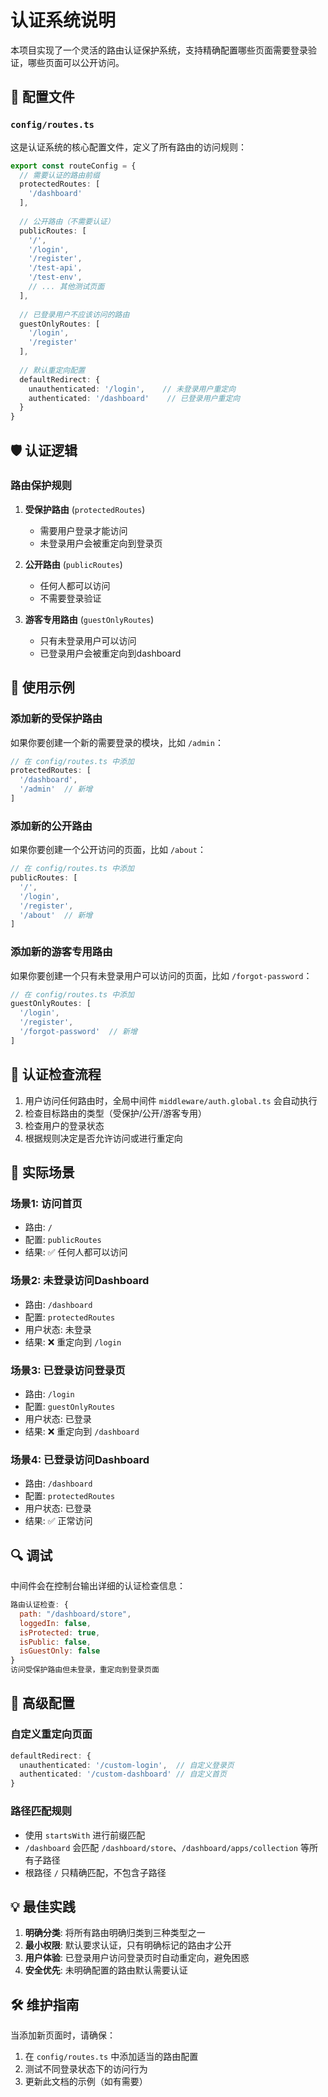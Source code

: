 # 认证系统说明

本项目实现了一个灵活的路由认证保护系统，支持精确配置哪些页面需要登录验证，哪些页面可以公开访问。

## 🔧 配置文件

### `config/routes.ts`

这是认证系统的核心配置文件，定义了所有路由的访问规则：

```typescript
export const routeConfig = {
  // 需要认证的路由前缀
  protectedRoutes: [
    '/dashboard'
  ],
  
  // 公开路由（不需要认证）
  publicRoutes: [
    '/',
    '/login',
    '/register',
    '/test-api',
    '/test-env',
    // ... 其他测试页面
  ],
  
  // 已登录用户不应该访问的路由
  guestOnlyRoutes: [
    '/login',
    '/register'
  ],
  
  // 默认重定向配置
  defaultRedirect: {
    unauthenticated: '/login',    // 未登录用户重定向
    authenticated: '/dashboard'    // 已登录用户重定向
  }
}
```

## 🛡️ 认证逻辑

### 路由保护规则

1. **受保护路由** (`protectedRoutes`)
   - 需要用户登录才能访问
   - 未登录用户会被重定向到登录页

2. **公开路由** (`publicRoutes`)
   - 任何人都可以访问
   - 不需要登录验证

3. **游客专用路由** (`guestOnlyRoutes`)
   - 只有未登录用户可以访问
   - 已登录用户会被重定向到dashboard

## 📝 使用示例

### 添加新的受保护路由

如果你要创建一个新的需要登录的模块，比如 `/admin`：

```typescript
// 在 config/routes.ts 中添加
protectedRoutes: [
  '/dashboard',
  '/admin'  // 新增
]
```

### 添加新的公开路由

如果你要创建一个公开访问的页面，比如 `/about`：

```typescript
// 在 config/routes.ts 中添加
publicRoutes: [
  '/',
  '/login',
  '/register',
  '/about'  // 新增
]
```

### 添加新的游客专用路由

如果你要创建一个只有未登录用户可以访问的页面，比如 `/forgot-password`：

```typescript
// 在 config/routes.ts 中添加
guestOnlyRoutes: [
  '/login',
  '/register',
  '/forgot-password'  // 新增
]
```

## 🔄 认证检查流程

1. 用户访问任何路由时，全局中间件 `middleware/auth.global.ts` 会自动执行
2. 检查目标路由的类型（受保护/公开/游客专用）
3. 检查用户的登录状态
4. 根据规则决定是否允许访问或进行重定向

## 🎯 实际场景

### 场景1: 访问首页
- 路由: `/`
- 配置: `publicRoutes`
- 结果: ✅ 任何人都可以访问

### 场景2: 未登录访问Dashboard
- 路由: `/dashboard`
- 配置: `protectedRoutes`
- 用户状态: 未登录
- 结果: ❌ 重定向到 `/login`

### 场景3: 已登录访问登录页
- 路由: `/login`
- 配置: `guestOnlyRoutes`
- 用户状态: 已登录
- 结果: ❌ 重定向到 `/dashboard`

### 场景4: 已登录访问Dashboard
- 路由: `/dashboard`
- 配置: `protectedRoutes`
- 用户状态: 已登录
- 结果: ✅ 正常访问

## 🔍 调试

中间件会在控制台输出详细的认证检查信息：

```javascript
路由认证检查: {
  path: "/dashboard/store",
  loggedIn: false,
  isProtected: true,
  isPublic: false,
  isGuestOnly: false
}
访问受保护路由但未登录，重定向到登录页面
```

## 🚀 高级配置

### 自定义重定向页面

```typescript
defaultRedirect: {
  unauthenticated: '/custom-login',  // 自定义登录页
  authenticated: '/custom-dashboard' // 自定义首页
}
```

### 路径匹配规则

- 使用 `startsWith` 进行前缀匹配
- `/dashboard` 会匹配 `/dashboard/store`、`/dashboard/apps/collection` 等所有子路径
- 根路径 `/` 只精确匹配，不包含子路径

## 💡 最佳实践

1. **明确分类**: 将所有路由明确归类到三种类型之一
2. **最小权限**: 默认要求认证，只有明确标记的路由才公开
3. **用户体验**: 已登录用户访问登录页时自动重定向，避免困惑
4. **安全优先**: 未明确配置的路由默认需要认证

## 🛠️ 维护指南

当添加新页面时，请确保：

1. 在 `config/routes.ts` 中添加适当的路由配置
2. 测试不同登录状态下的访问行为
3. 更新此文档的示例（如有需要） 